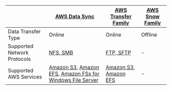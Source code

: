
|                             | [AWS Data Sync](AWSDataSync.md)                                                                                                                                                                      | [AWS Transfer Family](AWSTransferFamily.md)                                                         | [AWS Snow Family](AWSSnowFamily.md) |
|-----------------------------|------------------------------------------------------------------------------------------------------------------------------------------------------------------------------------------------------|-----------------------------------------------------------------------------------------------------|-------------------------------------|
| Data Transfer Type          | Online                                                                                                                                                                                               | Online                                                                                              | Offline                             |
| Supported Network Protocols | [NFS, SMB](../../Network-Protocol-Support.md)                                                                                                                                                        | [FTP, SFTP](../../Network-Protocol-Support.md)                                                      | -                                   |
| Supported AWS Services      | [Amazon S3](../../3_ObjectStorageS3/Readme.md), [Amazon EFS](../../2_FileStorageTypes/AmazonEFS.md), [Amazon FSx for Windows File Server](../../2_FileStorageTypes/AmazonFsXForWindowsFileServer.md) | [Amazon S3](../../3_ObjectStorageS3/Readme.md), [Amazon EFS](../../2_FileStorageTypes/AmazonEFS.md) | -                                   |
